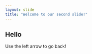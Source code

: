 ```yaml
---
layout: slide
title: "Welcome to our second slide!"
---
```

## Hello
Use the left arrow to go back!
